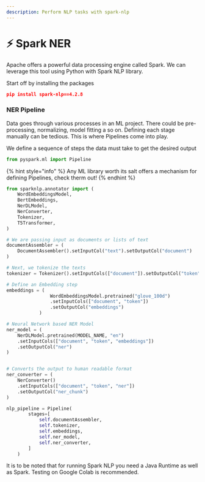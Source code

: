 ```yaml
---
description: Perform NLP tasks with spark-nlp
---
```


# ⚡ Spark NER

Apache offers a powerful data processing engine called Spark. We can leverage this tool using Python with Spark NLP library.

Start off by installing the packages

```json
pip install spark-nlp==4.2.8
```

### NER Pipeline

Data goes through various processes in an ML project. There could be pre-processing, normalizing, model fitting a so on. Defining each stage manually can be tedious. This is where Pipelines come into play.

We define a sequence of steps the data must take to get the desired output

```python
from pyspark.ml import Pipeline
```

{% hint style="info" %}
Any ML library worth its salt offers a mechanism for defining Pipelines, check therm out!
{% endhint %}

```python
from sparknlp.annotator import (
    WordEmbeddingsModel,
    BertEmbeddings,
    NerDLModel,
    NerConverter,
    Tokenizer,
    T5Transformer,
)

# We are passing input as documents or lists of text
documentAssembler = (
    DocumentAssembler().setInputCol("text").setOutputCol("document")
)

# Next, we tokenize the texts
tokenizer = Tokenizer().setInputCols(["document"]).setOutputCol("token")

# Define an Embedding step
embeddings = (
                WordEmbeddingsModel.pretrained("glove_100d")
                .setInputCols(["document", "token"])
                .setOutputCol("embeddings")
            )

# Neural Network based NER Model
ner_model = (
    NerDLModel.pretrained(MODEL_NAME, "en")
    .setInputCols(["document", "token", "embeddings"])
    .setOutputCol("ner")
)


# Converts the output to human readable format
ner_converter = (
    NerConverter()
    .setInputCols(["document", "token", "ner"])
    .setOutputCol("ner_chunk")
)

nlp_pipeline = Pipeline(
        stages=[
            self.documentAssembler,
            self.tokenizer,
            self.embeddings,
            self.ner_model,
            self.ner_converter,
        ]
    )
```

It is to be noted that for running Spark NLP you need a Java Runtime as well as Spark. Testing on Google Colab is recommended.
